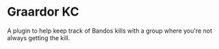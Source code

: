 # Graardor KC
A plugin to help keep track of Bandos kills with a group where you're not always getting the kill.
